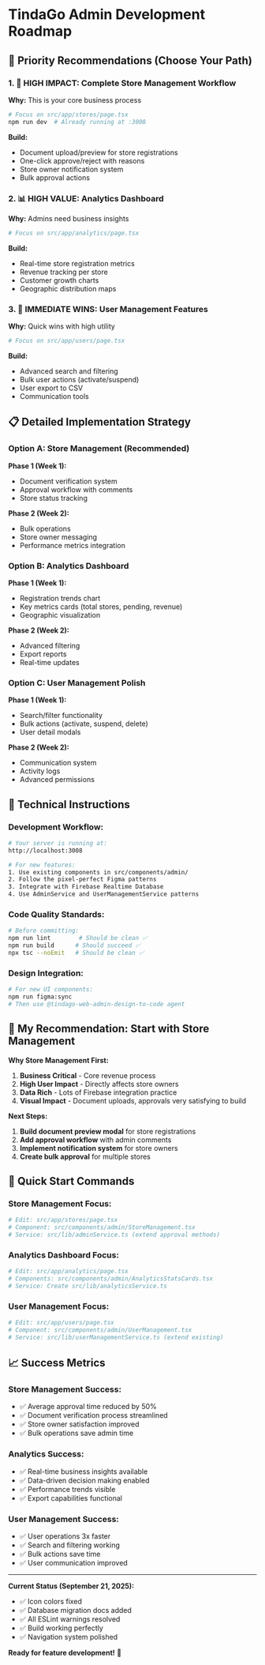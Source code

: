 # TindaGo Admin Development Roadmap

## 🎯 Priority Recommendations (Choose Your Path)

### 1. 🚀 HIGH IMPACT: Complete Store Management Workflow
**Why:** This is your core business process
```bash
# Focus on src/app/stores/page.tsx
npm run dev  # Already running at :3008
```
**Build:**
- Document upload/preview for store registrations
- One-click approve/reject with reasons
- Store owner notification system
- Bulk approval actions

### 2. 📊 HIGH VALUE: Analytics Dashboard
**Why:** Admins need business insights
```bash
# Focus on src/app/analytics/page.tsx
```
**Build:**
- Real-time store registration metrics
- Revenue tracking per store
- Customer growth charts
- Geographic distribution maps

### 3. 👥 IMMEDIATE WINS: User Management Features
**Why:** Quick wins with high utility
```bash
# Focus on src/app/users/page.tsx
```
**Build:**
- Advanced search and filtering
- Bulk user actions (activate/suspend)
- User export to CSV
- Communication tools

## 📋 Detailed Implementation Strategy

### Option A: Store Management (Recommended)
**Phase 1 (Week 1):**
- Document verification system
- Approval workflow with comments
- Store status tracking

**Phase 2 (Week 2):**
- Bulk operations
- Store owner messaging
- Performance metrics integration

### Option B: Analytics Dashboard
**Phase 1 (Week 1):**
- Registration trends chart
- Key metrics cards (total stores, pending, revenue)
- Geographic visualization

**Phase 2 (Week 2):**
- Advanced filtering
- Export reports
- Real-time updates

### Option C: User Management Polish
**Phase 1 (Week 1):**
- Search/filter functionality
- Bulk actions (activate, suspend, delete)
- User detail modals

**Phase 2 (Week 2):**
- Communication system
- Activity logs
- Advanced permissions

## 🔧 Technical Instructions

### Development Workflow:
```bash
# Your server is running at:
http://localhost:3008

# For new features:
1. Use existing components in src/components/admin/
2. Follow the pixel-perfect Figma patterns
3. Integrate with Firebase Realtime Database
4. Use AdminService and UserManagementService patterns
```

### Code Quality Standards:
```bash
# Before committing:
npm run lint        # Should be clean ✅
npm run build      # Should succeed ✅
npx tsc --noEmit   # Should be clean ✅
```

### Design Integration:
```bash
# For new UI components:
npm run figma:sync
# Then use @tindago-web-admin-design-to-code agent
```

## 🎯 My Recommendation: Start with Store Management

**Why Store Management First:**
1. **Business Critical** - Core revenue process
2. **High User Impact** - Directly affects store owners
3. **Data Rich** - Lots of Firebase integration practice
4. **Visual Impact** - Document uploads, approvals very satisfying to build

**Next Steps:**
1. **Build document preview modal** for store registrations
2. **Add approval workflow** with admin comments
3. **Implement notification system** for store owners
4. **Create bulk approval** for multiple stores

## 🚀 Quick Start Commands

### Store Management Focus:
```bash
# Edit: src/app/stores/page.tsx
# Component: src/components/admin/StoreManagement.tsx
# Service: src/lib/adminService.ts (extend approval methods)
```

### Analytics Dashboard Focus:
```bash
# Edit: src/app/analytics/page.tsx
# Components: src/components/admin/AnalyticsStatsCards.tsx
# Service: Create src/lib/analyticsService.ts
```

### User Management Focus:
```bash
# Edit: src/app/users/page.tsx
# Component: src/components/admin/UserManagement.tsx
# Service: src/lib/userManagementService.ts (extend existing)
```

## 📈 Success Metrics

### Store Management Success:
- ✅ Average approval time reduced by 50%
- ✅ Document verification process streamlined
- ✅ Store owner satisfaction improved
- ✅ Bulk operations save admin time

### Analytics Success:
- ✅ Real-time business insights available
- ✅ Data-driven decision making enabled
- ✅ Performance trends visible
- ✅ Export capabilities functional

### User Management Success:
- ✅ User operations 3x faster
- ✅ Search and filtering working
- ✅ Bulk actions save time
- ✅ User communication improved

---

**Current Status (September 21, 2025):**
- ✅ Icon colors fixed
- ✅ Database migration docs added
- ✅ All ESLint warnings resolved
- ✅ Build working perfectly
- ✅ Navigation system polished

**Ready for feature development!** 🚀